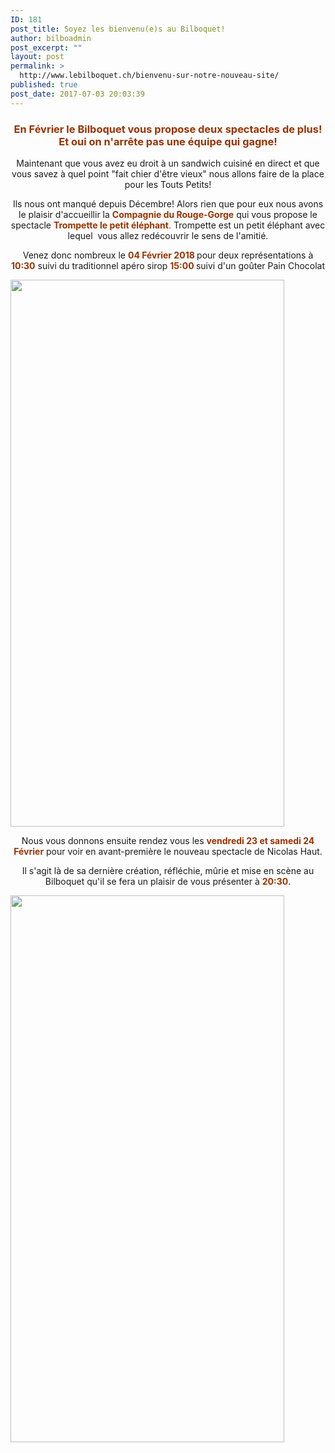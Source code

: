```yaml
---
ID: 181
post_title: Soyez les bienvenu(e)s au Bilboquet!
author: bilboadmin
post_excerpt: ""
layout: post
permalink: >
  http://www.lebilboquet.ch/bienvenu-sur-notre-nouveau-site/
published: true
post_date: 2017-07-03 20:03:39
---
```

<h3 style="text-align: center;"><strong><span style="color: #993300;">En Février le Bilboquet vous propose deux spectacles de plus! Et oui on n'arrête pas une équipe qui gagne!</span></strong></h3>
<p style="text-align: center;">Maintenant que vous avez eu droit à un sandwich cuisiné en direct et que vous savez à quel point "fait chier d'être vieux" nous allons faire de la place pour les Touts Petits!</p>
<p style="text-align: center;">Ils nous ont manqué depuis Décembre! Alors rien que pour eux nous avons le plaisir d'accueillir la <span style="color: #993300;"><strong>Compagnie du Rouge-Gorge</strong></span> qui vous propose le spectacle <span style="color: #993300;"><strong>Trompette le petit éléphant</strong>.</span> Trompette est un petit éléphant avec lequel  vous allez redécouvrir le sens de l'amitié.</p>
<p style="text-align: center;">Venez donc nombreux le <strong><span style="color: #993300;">04 Février 2018</span> </strong>pour deux représentations à
<span style="color: #993300;"><strong>10:30</strong> </span>suivi du traditionnel apéro sirop
<span style="color: #993300;"><strong>15:00 </strong></span>suivi d'un goûter Pain Chocolat</p>
<img class="aligncenter wp-image-66 size-full" src="//www.lebilboquet.ch/wp-content/uploads/2017/06/16.Trompette.jpg" alt="" width="438" height="875" />
<p style="text-align: center;">Nous vous donnons ensuite rendez vous les <strong><span style="color: #993300;">vendredi 23 et samedi 24 Février</span></strong> pour voir en avant-première le nouveau spectacle de Nicolas Haut.</p>
<p style="text-align: center;">Il s'agit là de sa dernière création, réfléchie, mûrie et mise en scène au Bilboquet qu'il se fera un plaisir de vous présenter à <span style="color: #993300;"><strong>20:30</strong></span>.</p>
<img class="aligncenter wp-image-59 size-full" src="//www.lebilboquet.ch/wp-content/uploads/2017/06/8.Nicolas-Haut.jpg" alt="" width="438" height="875" />